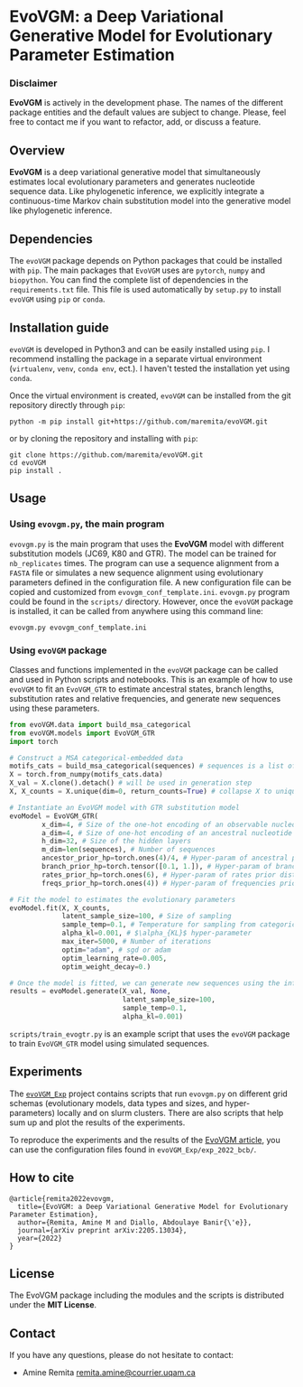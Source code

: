 # EvoVGM: a Deep Variational Generative Model for Evolutionary Parameter Estimation

### Disclaimer
**EvoVGM** is actively in the development phase. The names of the different package entities and the default values are subject to change.
Please, feel free to contact me if you want to refactor, add, or discuss a feature.

## Overview
**EvoVGM** is a deep variational generative model that simultaneously estimates local evolutionary parameters and generates nucleotide sequence data. Like phylogenetic inference,  we explicitly integrate a continuous-time Markov chain substitution model into the generative model like phylogenetic inference. 

## Dependencies
The `evoVGM` package depends on Python packages that could be installed with `pip`. The main packages that `EvoVGM` uses are `pytorch`, `numpy` and `biopython`. 
You can find the complete list of dependencies in the `requirements.txt` file. This file is used automatically by `setup.py` to install  `evoVGM` using `pip` or `conda`.

## Installation guide
`evoVGM` is developed in Python3 and can be easily installed using `pip`. I recommend installing the package in a separate virtual environment (`virtualenv`, `venv`, `conda env`, ect.). I haven't tested the installation yet using `conda`.

Once the virtual environment is created, `evoVGM` can be installed from the git repository directly through `pip`:
```
python -m pip install git+https://github.com/maremita/evoVGM.git
```
or by cloning the repository  and installing with `pip`:
```
git clone https://github.com/maremita/evoVGM.git
cd evoVGM
pip install .
```

## Usage
### Using `evovgm.py`, the main program
`evovgm.py` is the main program that uses the **EvoVGM** model with different substitution models (JC69, K80 and GTR).
The model can be trained for `nb_replicates` times. 
The program can use a sequence alignment from a `FASTA` file or simulates a new sequence alignment using evolutionary parameters defined in the configuration file.
A new  configuration file can be copied and customized from `evovgm_conf_template.ini`.
`evovgm.py` program could be found in the `scripts/` directory. However, once the `evoVGM` package is installed, it can be called from anywhere using this command line:

```
evovgm.py evovgm_conf_template.ini
```

### Using `evoVGM` package
Classes and functions implemented in the `evoVGM` package can be called and used in Python scripts and notebooks.
This is an example of how to use `evoVGM` to fit an  `EvoVGM_GTR` to estimate ancestral states, branch lengths, substitution rates and relative frequencies, and generate new sequences using these parameters.

```python
from evoVGM.data import build_msa_categorical
from evoVGM.models import EvoVGM_GTR
import torch

# Construct a MSA categorical-embedded data
motifs_cats = build_msa_categorical(sequences) # sequences is a list of strings or a SeqCollection containing the list of the aligned sequences.
X = torch.from_numpy(motifs_cats.data)
X_val = X.clone().detach() # will be used in generation step
X, X_counts = X.unique(dim=0, return_counts=True) # collapse X to unique patterns

# Instantiate an EvoVGM model with GTR substitution model
evoModel = EvoVGM_GTR(
        x_dim=4, # Size of the one-hot encoding of an observable nucleotide
        a_dim=4, # Size of one-hot encoding of an ancestral nucleotide
        h_dim=32, # Size of the hidden layers
        m_dim=len(sequences), # Number of sequences
        ancestor_prior_hp=torch.ones(4)/4, # Hyper-param of ancestral prior dist.
        branch_prior_hp=torch.tensor([0.1, 1.]), # Hyper-param of branch prior dist.
        rates_prior_hp=torch.ones(6), # Hyper-param of rates prior dist.
        freqs_prior_hp=torch.ones(4)) # Hyper-param of frequencies prior dist.

# Fit the model to estimates the evolutionary parameters
evoModel.fit(X, X_counts, 
             latent_sample_size=100, # Size of sampling 
             sample_temp=0.1, # Temperature for sampling from categorical distribution
             alpha_kl=0.001, # $\alpha_{KL}$ hyper-parameter
             max_iter=5000, # Number of iterations
             optim="adam", # sgd or adam
             optim_learning_rate=0.005,
             optim_weight_decay=0.)

# Once the model is fitted, we can generate new sequences using the inferred evolutionary parameters. 
results = evoModel.generate(X_val, None,
                            latent_sample_size=100,
                            sample_temp=0.1,
                            alpha_kl=0.001)
```

`scripts/train_evogtr.py`  is an example script that uses the `evoVGM` package to train `EvoVGM_GTR` model using simulated sequences.

## Experiments
The [`evoVGM_Exp`](https://github.com/maremita/evoVGM_Exp "evoVGM_Exp") project contains scripts that run `evovgm.py` on different grid schemas (evolutionary models, data types and sizes, and hyper-parameters) locally and on slurm clusters.
There are also scripts that help sum up and plot the results of the experiments.

To reproduce the experiments and the results of the [EvoVGM article](#how-to-cite), you can use the configuration files found in `evoVGM_Exp/exp_2022_bcb/`.

## How to cite
```
@article{remita2022evovgm,
  title={EvoVGM: a Deep Variational Generative Model for Evolutionary Parameter Estimation},
  author={Remita, Amine M and Diallo, Abdoulaye Banir{\'e}},
  journal={arXiv preprint arXiv:2205.13034},
  year={2022}
}
```
## License
The EvoVGM package including the modules and the scripts is distributed under the **MIT License**.

## Contact
If you have any questions, please do not hesitate to contact:
- Amine Remita <remita.amine@courrier.uqam.ca>

